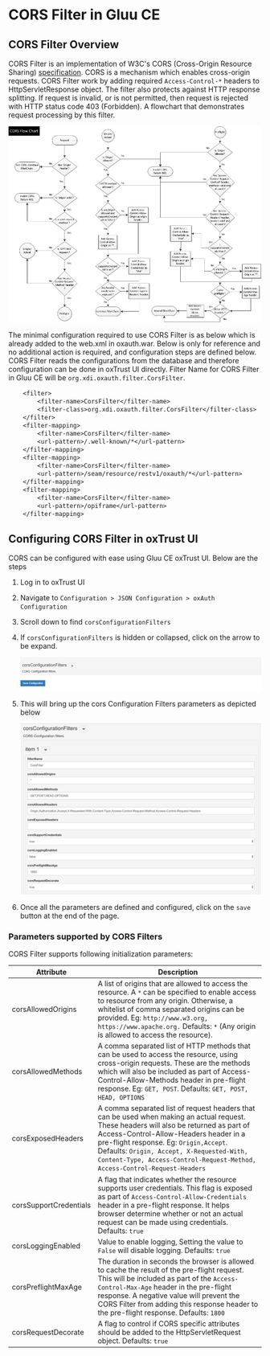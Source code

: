 # CORS Filter in Gluu CE

## CORS Filter Overview

CORS Filter is an implementation of W3C's CORS  (Cross-Origin Resource Sharing) [specification](http://www.w3.org/TR/cors/).
CORS is a mechanism which enables cross-origin requests. CORS Filter work by adding required `Access-Control-*` headers to HttpServletResponse object. The filter also protects against HTTP response splitting. If request is invalid, or is not permitted, then request is rejected with HTTP status code 403 (Forbidden). A flowchart that demonstrates request processing by this filter.

![flowchart](../img/admin-guide/cors/cors-flowchart.png) 

The minimal configuration required to use CORS Filter is as below which is already added to the web.xml in oxauth.war. Below is only for reference and no additional action is required, and configuration steps are defined below. CORS Filter reads the configurations from the database and therefore configuration can be done in oxTrust UI directly. Filter Name for CORS Filter in Gluu CE will be `org.xdi.oxauth.filter.CorsFilter`.

```
    <filter>
        <filter-name>CorsFilter</filter-name>
        <filter-class>org.xdi.oxauth.filter.CorsFilter</filter-class>
    </filter>
    <filter-mapping>
        <filter-name>CorsFilter</filter-name>
        <url-pattern>/.well-known/*</url-pattern>
    </filter-mapping>
    <filter-mapping>
        <filter-name>CorsFilter</filter-name>
        <url-pattern>/seam/resource/restv1/oxauth/*</url-pattern>
    </filter-mapping>
    <filter-mapping>
        <filter-name>CorsFilter</filter-name>
        <url-pattern>/opiframe</url-pattern>
    </filter-mapping>
```

## Configuring CORS Filter in oxTrust UI

CORS can be configured with ease using Gluu CE oxTrust UI. Below are the steps 

1. Log in to oxTrust UI
1. Navigate to `Configuration > JSON Configuration > oxAuth Configuration`
1. Scroll down to find `corsConfigurationFilters`
1. If `corsConfigurationFilters` is hidden or collapsed, click on the arrow to be expand.

    ![cors enable](../img/admin-guide/cors/cors-enable.png)

1. This will bring up the cors Configuration Filters parameters as depicted below

    ![cors](../img/admin-guide/cors/cors.png)

1. Once all the parameters are defined and configured, click on the `save` button at the end of the page.

### Parameters supported by CORS Filters

CORS Filter supports following initialization parameters:

| Attribute | Description |
| ----------| ------------|
| corsAllowedOrigins | A list of origins that are allowed to access the resource. A `*` can be specified to enable access to resource from any origin. Otherwise, a whitelist of comma separated origins can be provided. Eg: `http://www.w3.org, https://www.apache.org.` Defaults: `*` (Any origin is allowed to access the resource). |
| corsAllowedMethods | A comma separated list of HTTP methods that can be used to access the resource, using cross-origin requests. These are the methods which will also be included as part of Access-Control-Allow-Methods header in pre-flight response. Eg: `GET, POST`. Defaults: `GET, POST, HEAD, OPTIONS` |
| corsExposedHeaders | A comma separated list of request headers that can be used when making an actual request. These headers will also be returned as part of Access-Control-Allow-Headers header in a pre-flight response. Eg: `Origin,Accept`. Defaults: `Origin, Accept, X-Requested-With, Content-Type, Access-Control-Request-Method, Access-Control-Request-Headers` |
| corsSupportCredentials | A flag that indicates whether the resource supports user credentials. This flag is exposed as part of `Access-Control-Allow-Credentials` header in a pre-flight response. It helps browser determine whether or not an actual request can be made using credentials. Defaults: `true` |
| corsLoggingEnabled | Value to enable logging, Setting the value to `False` will disable logging. Defaults: `true`
| corsPreflightMaxAge | The duration in seconds the browser is allowed to cache the result of the pre-flight request. This will be included as part of the `Access-Control-Max-Age` header in the pre-flight response. A negative value will prevent  the CORS Filter from adding this response header to the pre-flight response. Defaults: `1800` |
| corsRequestDecorate | A flag to control if CORS specific attributes should be added to the HttpServletRequest object. Defaults: `true` |
